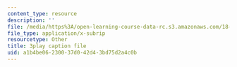 ```yaml
---
content_type: resource
description: ''
file: /media/https%3A/open-learning-course-data-rc.s3.amazonaws.com/18-01sc-single-variable-calculus-fall-2010/a1b4be06230037d042d43bd75d2a4c0b_MK_0QHbUnIA.srt
file_type: application/x-subrip
resourcetype: Other
title: 3play caption file
uid: a1b4be06-2300-37d0-42d4-3bd75d2a4c0b
---
```

